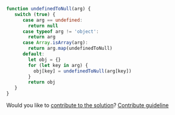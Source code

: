 ```js
function undefinedToNull(arg) {
   switch (true) {
      case arg == undefined: 
        return null
      case typeof arg != 'object':
        return arg
      case Array.isArray(arg):
        return arg.map(undefinedToNull)
      default:
        let obj = {}
        for (let key in arg) {
          obj[key] = undefinedToNull(arg[key])
        }
        return obj
   }
}
```
Would you like to [contribute to the solution](https://github.com/BFEdev/BFE.dev-solutions/blob/main/problem/undefined-to-null_en.md)? [Contribute guideline](https://github.com/BFEdev/BFE.dev-solutions#how-to-contribute)
